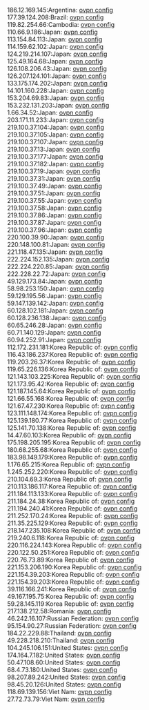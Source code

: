186.12.169.145:Argentina: [ovpn config](vpn/186_12_169_145.ovpn)  
177.39.124.208:Brazil: [ovpn config](vpn/177_39_124_208.ovpn)  
119.82.254.66:Cambodia: [ovpn config](vpn/119_82_254_66.ovpn)  
110.66.9.186:Japan: [ovpn config](vpn/110_66_9_186.ovpn)  
113.154.84.113:Japan: [ovpn config](vpn/113_154_84_113.ovpn)  
114.159.62.102:Japan: [ovpn config](vpn/114_159_62_102.ovpn)  
124.219.214.107:Japan: [ovpn config](vpn/124_219_214_107.ovpn)  
125.49.164.68:Japan: [ovpn config](vpn/125_49_164_68.ovpn)  
126.108.206.43:Japan: [ovpn config](vpn/126_108_206_43.ovpn)  
126.207.124.101:Japan: [ovpn config](vpn/126_207_124_101.ovpn)  
133.175.174.202:Japan: [ovpn config](vpn/133_175_174_202.ovpn)  
14.101.160.228:Japan: [ovpn config](vpn/14_101_160_228.ovpn)  
153.204.69.83:Japan: [ovpn config](vpn/153_204_69_83.ovpn)  
153.232.131.203:Japan: [ovpn config](vpn/153_232_131_203.ovpn)  
1.66.34.52:Japan: [ovpn config](vpn/1_66_34_52.ovpn)  
203.171.11.233:Japan: [ovpn config](vpn/203_171_11_233.ovpn)  
219.100.37.104:Japan: [ovpn config](vpn/219_100_37_104.ovpn)  
219.100.37.105:Japan: [ovpn config](vpn/219_100_37_105.ovpn)  
219.100.37.107:Japan: [ovpn config](vpn/219_100_37_107.ovpn)  
219.100.37.13:Japan: [ovpn config](vpn/219_100_37_13.ovpn)  
219.100.37.177:Japan: [ovpn config](vpn/219_100_37_177.ovpn)  
219.100.37.182:Japan: [ovpn config](vpn/219_100_37_182.ovpn)  
219.100.37.19:Japan: [ovpn config](vpn/219_100_37_19.ovpn)  
219.100.37.31:Japan: [ovpn config](vpn/219_100_37_31.ovpn)  
219.100.37.49:Japan: [ovpn config](vpn/219_100_37_49.ovpn)  
219.100.37.51:Japan: [ovpn config](vpn/219_100_37_51.ovpn)  
219.100.37.55:Japan: [ovpn config](vpn/219_100_37_55.ovpn)  
219.100.37.58:Japan: [ovpn config](vpn/219_100_37_58.ovpn)  
219.100.37.86:Japan: [ovpn config](vpn/219_100_37_86.ovpn)  
219.100.37.87:Japan: [ovpn config](vpn/219_100_37_87.ovpn)  
219.100.37.96:Japan: [ovpn config](vpn/219_100_37_96.ovpn)  
220.100.39.90:Japan: [ovpn config](vpn/220_100_39_90.ovpn)  
220.148.100.81:Japan: [ovpn config](vpn/220_148_100_81.ovpn)  
221.118.47.135:Japan: [ovpn config](vpn/221_118_47_135.ovpn)  
222.224.152.135:Japan: [ovpn config](vpn/222_224_152_135.ovpn)  
222.224.220.85:Japan: [ovpn config](vpn/222_224_220_85.ovpn)  
222.228.22.72:Japan: [ovpn config](vpn/222_228_22_72.ovpn)  
49.129.173.84:Japan: [ovpn config](vpn/49_129_173_84.ovpn)  
58.98.253.150:Japan: [ovpn config](vpn/58_98_253_150.ovpn)  
59.129.195.56:Japan: [ovpn config](vpn/59_129_195_56.ovpn)  
59.147.139.142:Japan: [ovpn config](vpn/59_147_139_142.ovpn)  
60.128.102.181:Japan: [ovpn config](vpn/60_128_102_181.ovpn)  
60.128.236.138:Japan: [ovpn config](vpn/60_128_236_138.ovpn)  
60.65.246.28:Japan: [ovpn config](vpn/60_65_246_28.ovpn)  
60.71.140.129:Japan: [ovpn config](vpn/60_71_140_129.ovpn)  
60.94.252.91:Japan: [ovpn config](vpn/60_94_252_91.ovpn)  
112.172.231.181:Korea Republic of: [ovpn config](vpn/112_172_231_181.ovpn)  
116.43.186.237:Korea Republic of: [ovpn config](vpn/116_43_186_237.ovpn)  
119.203.26.37:Korea Republic of: [ovpn config](vpn/119_203_26_37.ovpn)  
119.65.226.136:Korea Republic of: [ovpn config](vpn/119_65_226_136.ovpn)  
121.143.103.225:Korea Republic of: [ovpn config](vpn/121_143_103_225.ovpn)  
121.173.95.42:Korea Republic of: [ovpn config](vpn/121_173_95_42.ovpn)  
121.187.145.64:Korea Republic of: [ovpn config](vpn/121_187_145_64.ovpn)  
121.66.55.168:Korea Republic of: [ovpn config](vpn/121_66_55_168.ovpn)  
121.67.47.230:Korea Republic of: [ovpn config](vpn/121_67_47_230.ovpn)  
123.111.148.174:Korea Republic of: [ovpn config](vpn/123_111_148_174.ovpn)  
125.139.180.77:Korea Republic of: [ovpn config](vpn/125_139_180_77.ovpn)  
125.141.70.138:Korea Republic of: [ovpn config](vpn/125_141_70_138.ovpn)  
14.47.60.103:Korea Republic of: [ovpn config](vpn/14_47_60_103.ovpn)  
175.198.205.195:Korea Republic of: [ovpn config](vpn/175_198_205_195.ovpn)  
180.68.255.68:Korea Republic of: [ovpn config](vpn/180_68_255_68.ovpn)  
183.98.149.179:Korea Republic of: [ovpn config](vpn/183_98_149_179.ovpn)  
1.176.65.215:Korea Republic of: [ovpn config](vpn/1_176_65_215.ovpn)  
1.245.252.220:Korea Republic of: [ovpn config](vpn/1_245_252_220.ovpn)  
210.104.69.3:Korea Republic of: [ovpn config](vpn/210_104_69_3.ovpn)  
210.113.186.117:Korea Republic of: [ovpn config](vpn/210_113_186_117.ovpn)  
211.184.113.133:Korea Republic of: [ovpn config](vpn/211_184_113_133.ovpn)  
211.184.24.38:Korea Republic of: [ovpn config](vpn/211_184_24_38.ovpn)  
211.194.240.41:Korea Republic of: [ovpn config](vpn/211_194_240_41.ovpn)  
211.252.170.24:Korea Republic of: [ovpn config](vpn/211_252_170_24.ovpn)  
211.35.225.129:Korea Republic of: [ovpn config](vpn/211_35_225_129.ovpn)  
218.147.235.108:Korea Republic of: [ovpn config](vpn/218_147_235_108.ovpn)  
219.240.6.118:Korea Republic of: [ovpn config](vpn/219_240_6_118.ovpn)  
220.116.224.143:Korea Republic of: [ovpn config](vpn/220_116_224_143.ovpn)  
220.122.50.251:Korea Republic of: [ovpn config](vpn/220_122_50_251.ovpn)  
220.76.73.89:Korea Republic of: [ovpn config](vpn/220_76_73_89.ovpn)  
221.153.206.190:Korea Republic of: [ovpn config](vpn/221_153_206_190.ovpn)  
221.154.39.203:Korea Republic of: [ovpn config](vpn/221_154_39_203.ovpn)  
221.154.39.203:Korea Republic of: [ovpn config](vpn/221_154_39_203.ovpn)  
39.116.166.241:Korea Republic of: [ovpn config](vpn/39_116_166_241.ovpn)  
49.167.195.75:Korea Republic of: [ovpn config](vpn/49_167_195_75.ovpn)  
59.28.145.119:Korea Republic of: [ovpn config](vpn/59_28_145_119.ovpn)  
217.138.212.58:Romania: [ovpn config](vpn/217_138_212_58.ovpn)  
46.242.16.107:Russian Federation: [ovpn config](vpn/46_242_16_107.ovpn)  
95.154.90.27:Russian Federation: [ovpn config](vpn/95_154_90_27.ovpn)  
184.22.229.88:Thailand: [ovpn config](vpn/184_22_229_88.ovpn)  
49.228.218.210:Thailand: [ovpn config](vpn/49_228_218_210.ovpn)  
104.245.106.151:United States: [ovpn config](vpn/104_245_106_151.ovpn)  
174.164.7.182:United States: [ovpn config](vpn/174_164_7_182.ovpn)  
50.47.108.60:United States: [ovpn config](vpn/50_47_108_60.ovpn)  
68.4.73.180:United States: [ovpn config](vpn/68_4_73_180.ovpn)  
98.207.89.242:United States: [ovpn config](vpn/98_207_89_242.ovpn)  
98.45.20.126:United States: [ovpn config](vpn/98_45_20_126.ovpn)  
118.69.139.156:Viet Nam: [ovpn config](vpn/118_69_139_156.ovpn)  
27.72.73.79:Viet Nam: [ovpn config](vpn/27_72_73_79.ovpn)  
